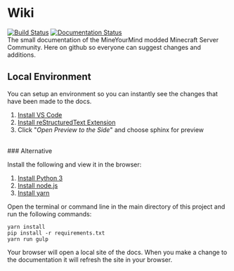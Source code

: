 # Wiki
[![Build Status](https://travis-ci.com/MineYourMind/Wiki.svg?branch=master)](https://travis-ci.com/MineYourMind/Wiki) [![Documentation Status](https://readthedocs.org/projects/mineyourmind/badge/?version=latest)](http://docs.mym.li/en/latest/?badge=latest)  
The small documentation of the MineYourMind modded Minecraft Server Community. Here on github so everyone can suggest changes and additions.

## Local Environment

You can setup an environment so you can instantly see the changes that have been made to the docs.

1. [Install VS Code](https://code.visualstudio.com)
2. [Install reStructuredText Extension](https://marketplace.visualstudio.com/items?itemName=lextudio.restructuredtext)
3. Click "*Open Preview to the Side*" and choose sphinx for preview
<br/>
### Alternative

Install the following and view it in the browser:

1. [Install Python 3](https://www.python.org)
2. [Install node.js](https://nodejs.org)
3. [Install yarn](https://yarnpkg.com/)

Open the terminal or command line in the main directory of this project and run the following commands:

	yarn install
	pip install -r requirements.txt
	yarn run gulp

Your browser will open a local site of the docs. When you make a change to the documentation it will refresh the site in your browser.
